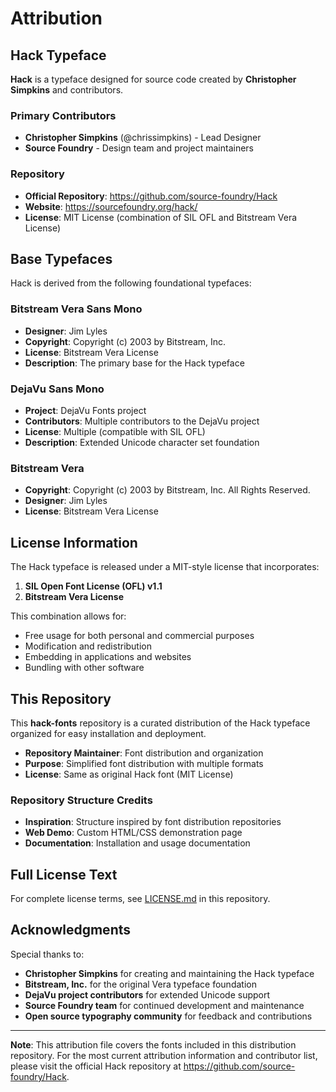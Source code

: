 # Attribution

## Hack Typeface

**Hack** is a typeface designed for source code created by **Christopher Simpkins** and contributors.

### Primary Contributors
- **Christopher Simpkins** (@chrissimpkins) - Lead Designer
- **Source Foundry** - Design team and project maintainers

### Repository
- **Official Repository**: https://github.com/source-foundry/Hack
- **Website**: https://sourcefoundry.org/hack/
- **License**: MIT License (combination of SIL OFL and Bitstream Vera License)

## Base Typefaces

Hack is derived from the following foundational typefaces:

### Bitstream Vera Sans Mono
- **Designer**: Jim Lyles
- **Copyright**: Copyright (c) 2003 by Bitstream, Inc.
- **License**: Bitstream Vera License
- **Description**: The primary base for the Hack typeface

### DejaVu Sans Mono
- **Project**: DejaVu Fonts project
- **Contributors**: Multiple contributors to the DejaVu project
- **License**: Multiple (compatible with SIL OFL)
- **Description**: Extended Unicode character set foundation

### Bitstream Vera
- **Copyright**: Copyright (c) 2003 by Bitstream, Inc. All Rights Reserved.
- **Designer**: Jim Lyles
- **License**: Bitstream Vera License

## License Information

The Hack typeface is released under a MIT-style license that incorporates:

1. **SIL Open Font License (OFL) v1.1**
2. **Bitstream Vera License**

This combination allows for:
- Free usage for both personal and commercial purposes
- Modification and redistribution
- Embedding in applications and websites
- Bundling with other software

## This Repository

This **hack-fonts** repository is a curated distribution of the Hack typeface organized for easy installation and deployment.

- **Repository Maintainer**: Font distribution and organization
- **Purpose**: Simplified font distribution with multiple formats
- **License**: Same as original Hack font (MIT License)

### Repository Structure Credits
- **Inspiration**: Structure inspired by font distribution repositories
- **Web Demo**: Custom HTML/CSS demonstration page
- **Documentation**: Installation and usage documentation

## Full License Text

For complete license terms, see [LICENSE.md](LICENSE.md) in this repository.

## Acknowledgments

Special thanks to:
- **Christopher Simpkins** for creating and maintaining the Hack typeface
- **Bitstream, Inc.** for the original Vera typeface foundation  
- **DejaVu project contributors** for extended Unicode support
- **Source Foundry team** for continued development and maintenance
- **Open source typography community** for feedback and contributions

---

**Note**: This attribution file covers the fonts included in this distribution repository. For the most current attribution information and contributor list, please visit the official Hack repository at https://github.com/source-foundry/Hack.